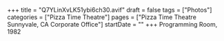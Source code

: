 +++
title = "Q7YLinXvLK51ybi6ch30.avif"
draft = false
tags = ["Photos"]
categories = ["Pizza Time Theatre"]
pages = ["Pizza Time Theatre Sunnyvale, CA Corporate Office"]
startDate = ""
+++
Programming Room, 1982
